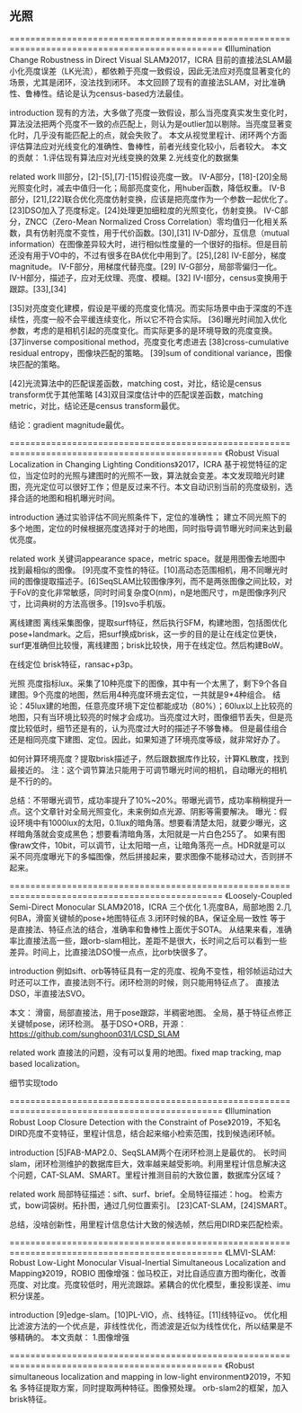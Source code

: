 ## 光照
===============================================================================================
《Illumination Change Robustness in Direct Visual SLAM》2017，ICRA
目前的直接法SLAM最小化亮度误差（LK光流），都依赖于亮度一致假设，因此无法应对亮度显著变化的场景，尤其是闭环，没法找到闭环。
本文回顾了现有的直接法SLAM，对比准确性、鲁棒性。结论是认为census-based方法最佳。

introduction
现有的方法，大多做了亮度一致假设，那么当亮度真实发生变化时，算法没法把两个亮度不一致的点匹配上，则认为是outlier加以剔除。当亮度显著变化时，几乎没有能匹配上的点，就会失败了。
本文从视觉里程计、闭环两个方面评估算法应对光线变化的准确性、鲁棒性，前者光线变化较小，后者较大。
本文的贡献：
    1.评估现有算法应对光线变换的效果
    2.光线变化的数据集

related work
III部分，[2]-[5],[7]-[15]假设亮度一致。
IV-A部分，[18]-[20]全局光照变化时，减去中值归一化；局部亮度变化，用huber函数，降低权重。
IV-B部分，[21],[22]联合优化亮度仿射变换，应该是把亮度作为一个参数一起优化了。[23]DSO加入了亮度标定。[24]处理更加细粒度的光照变化，仿射变换。
IV-C部分，ZNCC（Zero-Mean Normalized Cross Correlation）零均值归一化相关系数，具有仿射亮度不变性，用于代价函数。[30],[31]
IV-D部分，互信息（mutual information）在图像差异较大时，进行相似性度量的一个很好的指标。但是目前还没有用于VO中的，不过有很多在BA优化中用到了。[25],[28]
IV-E部分，梯度magnitude。
IV-F部分，用梯度代替亮度。[29]
IV-G部分，局部零偏归一化。
IV-H部分，描述子，应对无纹理、亮度、模糊。[32]
IV-I部分，census变换用于跟踪。[33],[34]

[35]对亮度变化建模，假设是平缓的亮度变化情况。而实际场景中由于深度的不连续性，亮度一般不会平缓连续变化，所以它不符合实际。
[36]曝光时间加入优化参数，考虑的是相机引起的亮度变化。而实际更多的是环境导致的亮度变换。
[37]inverse compositional method，亮度变化考虑进去
[38]cross-cumulative residual entropy，图像块匹配的策略。
[39]sum of conditional variance，图像块匹配的策略。

[42]光流算法中的匹配误差函数，matching cost，对比，结论是census transform优于其他策略
[43]双目深度估计中的匹配误差函数，matching metric，对比，结论还是census transform最优。

结论：gradient magnitude最优。

===============================================================================================
《Robust Visual Localization in Changing Lighting Conditions》2017，ICRA
基于视觉特征的定位，当定位时的光照与建图时的光照不一致，算法就会变差。本文发现暗光时建图，亮光定位可以很好工作；但是反过来不行。本文自动识别当前的亮度级别，选择合适的地图和相机曝光时间。

introduction
通过实验评估不同光照条件下，定位的准确性；
建立不同光照下的多个地图，定位的时候根据亮度选择对于的地图，同时指导调节曝光时间来达到最优亮度。

related work
关键词appearance space，metric space。就是用图像去地图中找到最相似的图像。
[9]亮度不变性的特征。[10]高动态范围相机，用不同曝光时间的图像提取描述子。[6]SeqSLAM比较图像序列，而不是两张图像之间比较，对于FoV的变化非常敏感，同时时间复杂度O(nm)，n是地图尺寸，m是图像序列尺寸，比词典树的方法高很多。[19]svo手机版。

离线建图
离线采集图像，提取surf特征，然后执行SFM，构建地图，包括图优化pose+landmark。之后，把surf换成brisk，这一步的目的是让在线定位更快，surf更准确但比较慢，离线建图；brisk比较快，用于在线定位。然后构建BoW。

在线定位
brisk特征，ransac+p3p。

光照
亮度指标lux。采集了10种亮度下的图像，其中有一个太黑了，剩下9个各自建图。9个亮度的地图，然后用4种亮度环境去定位，一共就是9*4种组合。
结论：45lux建的地图，任意亮度环境下定位都能成功（80%）；60lux以上比较亮的地图，只有当环境比较亮的时候才会成功。当亮度过大时，图像细节丢失，但是亮度比较低时，细节还是有的，认为亮度过大时的描述子不够鲁棒。
但是最佳组合还是相同亮度下建图、定位。因此，如果知道了环境亮度等级，就非常好办了。

如何计算环境亮度？提取brisk描述子，然后跟数据库作比较，计算KL散度，找到最接近的。
注：这个调节算法只能用于可调节曝光时间的相机，自动曝光的相机是不行的的。

总结：不带曝光调节，成功率提升了10%~20%。带曝光调节，成功率稍稍提升一点。这个文章针对全局光照变化，未来例如点光源、阴影等需要解决。
曝光：假设环境中有1000lux的太阳，0.1lux的暗角落。想要看清楚太阳，就要少曝光，这样暗角落就会变成黑色；想要看清暗角落，太阳就是一片白色255了。
如果有图像raw文件，10bit，可以调节，让太阳暗一点，让暗角落亮一点。HDR就是可以采不同亮度曝光下的多幅图像，然后拼接起来，要求图像不能移动过大，否则拼不起来。

===============================================================================================
《Loosely-Coupled Semi-Direct Monocular SLAM》2018，ICRA
三个优化
1.亮度BA，局部地图
2.几何BA，滑窗关键帧的pose+地图特征点
3.闭环时候的BA，保证全局一致性
等于是直接法、特征点法的结合，准确率和鲁棒性上面优于SOTA。
从结果来看，准确率比直接法高一些，跟orb-slam相比，差距不是很大，长时间之后可以看到一些差异。时间上，比直接法DSO慢一点点，比orb快很多了。

introduction
例如sift、orb等特征具有一定的亮度、视角不变性，相邻帧运动过大时还可以工作，直接法则不行。闭环检测的时候，则只能用特征点了。
直接法DSO，半直接法SVO。

本文：
滑窗，局部直接法，用于pose跟踪，半稠密地图。
全局，基于特征点修正关键帧pose，闭环检测。
基于DSO+ORB，开源：https://github.com/sunghoon031/LCSD_SLAM

related work
直接法的问题，没有可以复用的地图。fixed map tracking, map based localization。

细节实现todo

===============================================================================================
《Illumination Robust Loop Closure Detection with the Constraint of Pose》2019，不知名
DIRD亮度不变特征，里程计信息，结合起来缩小检索范围，找到候选闭环帧。

introduction
[5]FAB-MAP2.0、SeqSLAM两个在闭环检测上是最优的。
长时间slam，闭环检测维护的数据库巨大，效率越来越受影响。利用里程计信息解决这个问题，CAT-SLAM、SMART。里程计推测目前的大致位置，数据库分区域？

related work
局部特征描述：sift、surf、brief。全局特征描述：hog。
检索方式，bow词袋树。拓扑图，通过几何位置索引。
[23]CAT-SLAM，[24]SMART。

总结，没啥创新性，用里程计信息估计大致的候选帧，然后用DIRD来匹配检索。

===============================================================================================
《LMVI-SLAM: Robust Low-Light Monocular Visual-Inertial Simultaneous Localization and Mapping》2019，ROBIO
图像增强：伽马校正，对比自适应直方图均衡化，改善亮度、对比度。亮度较低时，用光流跟踪。紧耦合的优化模型，重投影误差、imu积分误差。

introduction
[9]edge-slam。[10]PL-VIO，点、线特征。[11]线特征vo。
优化相比滤波方法的一个优点是，非线性优化，而滤波是近似为线性优化，所以结果是不够精确的。
本文贡献：
1.图像增强

===============================================================================================
《Robust simultaneous localization and mapping in low-light environment》2019，不知名
多特征提取方案，同时提取两种特征。图像预处理。
orb-slam2的框架，加入brisk特征。